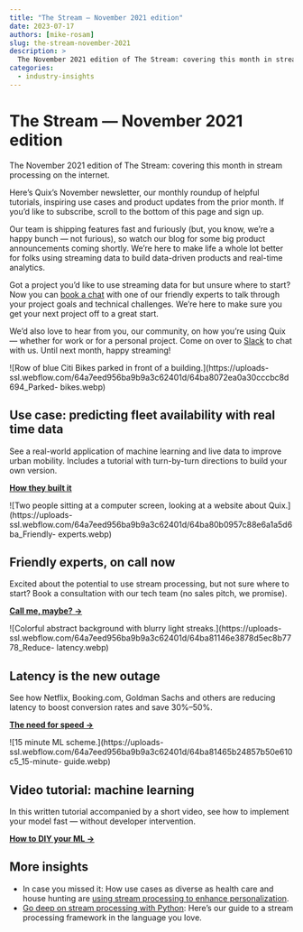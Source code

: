 ```yaml
---
title: "The Stream — November 2021 edition"
date: 2023-07-17
authors: [mike-rosam]
slug: the-stream-november-2021
description: >
  The November 2021 edition of The Stream: covering this month in stream processing on the internet.
categories:
  - industry-insights
---
```


# The Stream — November 2021 edition

The November 2021 edition of The Stream: covering this month in stream processing on the internet.

<!-- more -->

Here’s Quix’s November newsletter, our monthly roundup of helpful tutorials,
inspiring use cases and product updates from the prior month. If you’d like to
subscribe, scroll to the bottom of this page and sign up.

Our team is shipping features fast and furiously (but, you know, we’re a happy
bunch — not furious), so watch our blog for some big product announcements
coming shortly. We’re here to make life a whole lot better for folks using
streaming data to build data-driven products and real-time analytics.

Got a project you’d like to use streaming data for but unsure where to start?
Now you can [book a chat](https://calendly.com/clara-quix/30min) with one of
our friendly experts to talk through your project goals and technical
challenges. We’re here to make sure you get your next project off to a great
start.

We’d also love to hear from you, our community, on how you’re using Quix —
whether for work or for a personal project. Come on over to
[Slack](http://quix.io/slack-invite) to chat with us. Until next month, happy
streaming!  

![Row of blue Citi Bikes parked in front of a building.](https://uploads-
ssl.webflow.com/64a7eed956ba9b9a3c62401d/64ba8072ea0a30cccbc8d694_Parked-
bikes.webp)

## Use case: predicting fleet availability with real time data

See a real-world application of machine learning and live data to improve
urban mobility. Includes a tutorial with turn-by-turn directions to build your
own version.

[**How they built it**](/blog/data-science-mobility-tutorial)

![Two people sitting at a computer screen, looking at a website about
Quix.](https://uploads-
ssl.webflow.com/64a7eed956ba9b9a3c62401d/64ba80b0957c88e6a1a5d6ba_Friendly-
experts.webp)

## Friendly experts, on call now

Excited about the potential to use stream processing, but not sure where to
start? Book a consultation with our tech team (no sales pitch, we promise).

[**Call me, maybe? →**](https://calendly.com/clara-quix/30min)

![Colorful abstract background with blurry light streaks.](https://uploads-
ssl.webflow.com/64a7eed956ba9b9a3c62401d/64ba81146e3878d5ec8b7778_Reduce-
latency.webp)

## Latency is the new outage

See how Netflix, Booking.com, Goldman Sachs and others are reducing latency to
boost conversion rates and save 30%–50%.

[**The need for speed →**](/blog/reduce-latency-with-stream-processing)  

![15 minute ML scheme.](https://uploads-
ssl.webflow.com/64a7eed956ba9b9a3c62401d/64ba81465b24857b50e610c5_15-minute-
guide.webp)

## Video tutorial: machine learning

In this written tutorial accompanied by a short video, see how to implement
your model fast — without developer intervention.

[**How to DIY your ML →**](/blog/real-time-machine-learning-quick-guide)

## More insights

  * In case you missed it: How use cases as diverse as health care and house hunting are [using stream processing to enhance personalization](/blog/stream-processing-use-case-personalization).
  * [Go deep on stream processing with Python](/blog/stream-processing-framework-for-python): Here’s our guide to a stream processing framework in the language you love.






